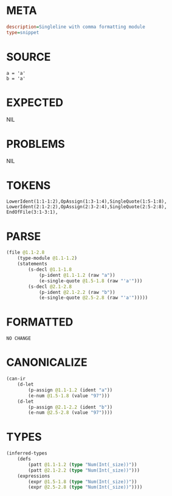 # META
~~~ini
description=Singleline with comma formatting module
type=snippet
~~~
# SOURCE
~~~roc
a = 'a'
b = 'a'
~~~
# EXPECTED
NIL
# PROBLEMS
NIL
# TOKENS
~~~zig
LowerIdent(1:1-1:2),OpAssign(1:3-1:4),SingleQuote(1:5-1:8),
LowerIdent(2:1-2:2),OpAssign(2:3-2:4),SingleQuote(2:5-2:8),
EndOfFile(3:1-3:1),
~~~
# PARSE
~~~clojure
(file @1.1-2.8
	(type-module @1.1-1.2)
	(statements
		(s-decl @1.1-1.8
			(p-ident @1.1-1.2 (raw "a"))
			(e-single-quote @1.5-1.8 (raw "'a'")))
		(s-decl @2.1-2.8
			(p-ident @2.1-2.2 (raw "b"))
			(e-single-quote @2.5-2.8 (raw "'a'")))))
~~~
# FORMATTED
~~~roc
NO CHANGE
~~~
# CANONICALIZE
~~~clojure
(can-ir
	(d-let
		(p-assign @1.1-1.2 (ident "a"))
		(e-num @1.5-1.8 (value "97")))
	(d-let
		(p-assign @2.1-2.2 (ident "b"))
		(e-num @2.5-2.8 (value "97"))))
~~~
# TYPES
~~~clojure
(inferred-types
	(defs
		(patt @1.1-1.2 (type "Num(Int(_size))"))
		(patt @2.1-2.2 (type "Num(Int(_size))")))
	(expressions
		(expr @1.5-1.8 (type "Num(Int(_size))"))
		(expr @2.5-2.8 (type "Num(Int(_size))"))))
~~~
